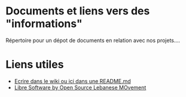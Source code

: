 # Documents et liens vers des "informations"

Répertoire pour un dépot de documents en relation avec nos projets....

# Liens utiles

* [Ecrire dans le wiki ou ici dans une README.md](https://help.github.com/articles/markdown-basics/)
* [Libre Software by Open Source Lebanese MOvement](http://libresoftware.cofares.net)

